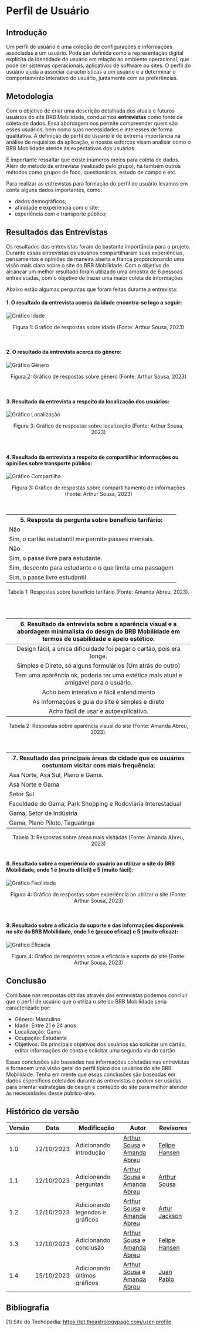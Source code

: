 # Perfil de Usuário


## Introdução

Um perfil de usuário é uma coleção de configurações e informações associadas a um usuário. Pode ser definida como a representação digital explícita da identidade do usuário em relação ao ambiente operacional, que pode ser sistemas operacionais, aplicativos de software ou sites. O perfil do usuário ajuda a associar características a um usuário e a determinar o comportamento interativo do usuário, juntamente com as preferências.


## Metodologia

Com o objetivo de criar uma descrição detalhada dos atuais e futuros usuários do site BRB Mobilidade, conduzimos **entrevistas** como fonte de coleta de dados. Essa abordagem nos permite compreender quem são esses usuários, bem como suas necessidades e interesses de forma qualitativa. A definição do perfil do usuário é de extrema importância na análise de requisitos da aplicação, e nossos esforços visam analisar como o BRB Mobilidade atende às expectativas dos usuários. 

É importante ressaltar que existe inúmeros meios para coleta de dados. Além do método de entrevista (realizado pelo grupo), há também outros métodos como grupos de foco, questionários, estudo de campo e etc.

Para realizar as entrevistas para formação do perfil do usuário levamos em conta alguns dados importantes, como: 

 - dados demográficos;
 - afinidade e experiencia com o site;
 - experiência com o transporte público;


## Resultados das Entrevistas

Os resultados das entrevistas foram de bastante importância para o projeto. Durante essas entrevistas os usuários compartilharam suas experiências, pensamentos e opiniões de maneira aberta e franca proporcionando uma visão mais clara sobre o site do BRB Mobilidade. Com o objetivo de alcançar um melhor resultado foram utilizado uma amostra de 6 pessoas entrevistadas, com o objetivo de trazer uma maior coleta de informações 

Abaixo estão algumas perguntas que foram feitas durante a entrevista:


#### 1. O resultado da entrevista acerca da idade encontra-se logo a seguir:

![Gráfico Idade](../assets/perfilUsuario/grafico1Idade.png)

<div style="text-align: center">
    <p>Figura 1: Gráfico de respostas sobre idade (Fonte: Arthur Sousa, 2023)</p>
</div>

<br>

#### 2. O resultado da entrevista acerca do gênero:

![Gráfico Gênero](../assets/perfilUsuario/grafico7Genero2.png)

<div style="text-align: center">
    <p>Figura 2: Gráfico de respostas sobre gênero (Fonte: Arthur Sousa, 2023)</p>
</div>

<br>

#### 3. Resultado da entrevista a respeito da localização dos usuários:

![Gráfico Localização](../assets/perfilUsuario/grafico2Modaria.png)

<div style="text-align: center">
    <p>Figura 3: Gráfico de respostas sobre localização (Fonte: Arthur Sousa, 2023)</p>
</div>

<br>


#### 4. Resultado da entrevista a respeito de  compartilhar informações ou opiniões sobre transporte público:

![Gráfico Compartilha](../assets/perfilUsuario/grafico6CompartilhaInfo.png)

<div style="text-align: center">
    <p>Figura 3: Gráfico de respostas sobre compartilhamento de informações (Fonte: Arthur Sousa, 2023)</p>
</div>

<br>

<div align="center">
  <table>
    <tr>
      <th>5. Resposta da pergunta sobre benefício tarifário:</th>
    </tr>
    <tr>
      <td>Não</td>
    </tr>
    <tr>
      <td>Sim, o cartão estudantil me permite passes mensais.</td>
    </tr>
    <tr>
      <td>Não</td>
    </tr>
    <tr>
      <td>Sim, o passe livre para estudante.</td>
    </tr>
    <tr>
      <td>Sim, desconto para estudante e o que limita uma passagem</td>
    </tr>
    <tr>
      <td>Sim, o passe livre estudantil</td>
    </tr>
  </table>
</div>

<div align="center">
  <p>Tabela 1: Respostas sobre benefício tarifário (Fonte: Amanda Abreu, 2023).</p>
</div>


<br>
<br>


| 6. Resultado da entrevista sobre a aparência visual e a abordagem minimalista do design do BRB Mobilidade em termos de usabilidade e apelo estético:|
|:---------------------------------------------------------------:|
| Design fácil, a única dificuldade foi pegar o cartão, pois era longe.  |
|Simples e Direto, só alguns formulários (Um atrás do outro) |
| Tem uma aparência ok, poderia ter uma estética mais atual e amigável para o usuário. |
| Acho bem interativo e fácil entendimento  |
| As informações e guia do site é simples e direto |
| Acho fácil de usar e autoexplicativo. |

<div style="text-align: center">
    <p> 
        Tabela 2: Respostas sobre aparência visual do site (Fonte: Amanda Abreu, 2023).
    </p>
</div>

<br>

<div style="text-align: center; margin: 0 auto;">
    <table>
        <tr>
            <th>7. Resultado das principais áreas da cidade que os usuários costumam visitar com mais frequência: </th>
        </tr>
        <tr>
            <td>Asa Norte, Asa Sul, Plano e Gama.</td>
        </tr>
        <tr>
            <td>Asa Norte e Gama</td>
        </tr>
        <tr>
            <td>Setor Sul</td>
        </tr>
        <tr>
            <td>Faculdade do Gama, Park Shopping e Rodoviária Interestadual</td>
        </tr>
        <tr>
            <td>Gama, Setor de Indústria</td>
        </tr>
        <tr>
            <td>Gama, Plano Piloto, Taguatinga</td>
        </tr>
    </table>
    <caption>Tabela 3: Respostas sobre áreas mais visitadas  (Fonte: Amanda Abreu, 2023)</caption>
</div>

<br>

#### 8. Resultado sobre a experiência do usuário ao utilizar o site do BRB Mobilidade, onde 1 é (muito difícil) e 5 (muito fácil): 

![Gráfico Facilidade](../assets/perfilUsuario/graficoNota1.png)

<div style="text-align: center">
    <p>Figura 4: Gráfico de respostas sobre experiência ao utilizar o site (Fonte: Arthur Sousa, 2023)</p>
</div>

<br>

#### 9. Resultado sobre a eficácia do suporte e das informações disponíveis no site do BRB Mobilidade, onde 1 é (pouco eficaz) e 5 (muito eficaz):

![Gráfico Eficácia](../assets/perfilUsuario/graficoNota2.png)

<div style="text-align: center">
    <p>Figura 4: Gráfico de respostas sobre a eficácia e suporte do site (Fonte: Arthur Sousa, 2023)</p>
</div>


## Conclusão 

Com base nas respostas obtidas através das entrevistas podemos concluir que o perfil de usuário que o utiliza o site do BRB Mobilidade seria caracterizado por:

- Gênero: Masculino 
- Idade: Entre 21 e 24 anos 
- Localização: Gama 
- Ocupação: Estudante 
- Objetivos: Os principais objetivos dos usuários são solicitar um cartão, editar informações de conta e solicitar uma segunda via do cartão
  
Essas conclusões são baseadas nas informações coletadas nas entrevistas e fornecem uma visão geral do perfil típico dos usuários do site BRB Mobilidade. Tenha em mente que essas conclusões são baseadas em dados específicos coletados durante as entrevistas e podem ser usadas para orientar estratégias de design e conteúdo do site para melhor atender às necessidades desse público-alvo.


## Histórico de versão

| Versão | Data       |Modificação                             |Autor                         |Revisores                         |
| ------ | ---------- |--------------------------------------- |----------------------------- |-----------------------------------|
|  1.0   | 12/10/2023   | Adicionando introdução | [Arthur Sousa](https://github.com/arthurrsousa) e [Amanda Abreu](https://github.com/Amandaaaaabreu) | [Felipe Hansen](https://github.com/FHansen98) |
|  1.1   | 12/10/2023   | Adicionando perguntas | [Arthur Sousa](https://github.com/arthurrsousa) e [Amanda Abreu](https://github.com/Amandaaaaabreu) | [Arthur Sousa](https://github.com/arthurrsousa)|
|  1.2   | 12/10/2023   | Adicionando legendas e gráficos | [Arthur Sousa](https://github.com/arthurrsousa) e [Amanda Abreu](https://github.com/Amandaaaaabreu) | [Artur Jackson](https://github.com/artur-jack) |
|  1.3   | 12/10/2023   | Adicionando conclusão | [Arthur Sousa](https://github.com/arthurrsousa) e [Amanda Abreu](https://github.com/Amandaaaaabreu) | [Felipe Hansen](https://github.com/FHansen98) |
|  1.4   | 15/10/2023   | Adicionando últimos gráficos | [Arthur Sousa](https://github.com/arthurrsousa) e [Amanda Abreu](https://github.com/Amandaaaaabreu) | [Juan Pablo](https://github.com/Juan-Ricarte) |


## Bibliografia 

[1] Site do Techopedia: <https://pt.theastrologypage.com/user-profile>
